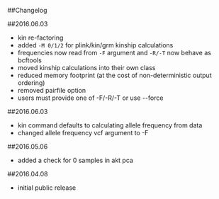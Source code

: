 ##Changelog

##2016.06.03
* kin re-factoring
 * added `-M 0/1/2` for plink/kin/grm kinship calculations
 * frequencies now read from `-F` argument and `-R/-T` now behave as bcftools
 * moved kinship calculations into their own class
 * reduced memory footprint (at the cost of non-deterministic output ordering)
 * removed pairfile option
 * users must provide one of -F/-R/-T or use --force

##2016.06.03
* kin command defaults to calculating allele frequency from data
* changed allele frequency vcf argument to -F

##2016.05.06
* added a check for 0 samples in akt pca

##2016.04.08
* initial public release

